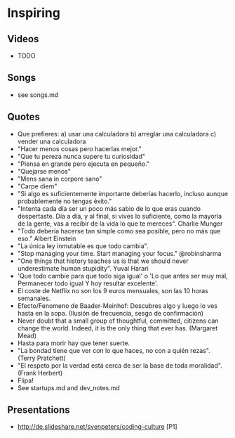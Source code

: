 Inspiring
=========



Videos
------
 * TODO

Songs
-----
 * see songs.md

Quotes
-------
 * Que prefieres: a) usar una calculadora b) arreglar una calculadora c) vender una calculadora
 * "Hacer menos cosas pero hacerlas mejor."
 * "Que tu pereza nunca supere tu curiosidad"
 * "Piensa en grande pero ejecuta en pequeño."
 * "Quejarse menos"
 * "Mens sana in corpore sano"
 * "Carpe diem"
 * "Si algo es suficientemente importante deberías hacerlo, incluso aunque probablemente no tengas éxito."
 * "Intenta cada día ser un poco más sabio de lo que eras cuando despertaste. Día a día, y al final, si vives lo suficiente, como la mayoría de la gente, vas a recibir de la vida lo que te mereces". Charlie Munger
 * "Todo debería hacerse tan simple como sea posible, pero no más que eso." Albert Einstein
 * "La única ley inmutable es que todo cambia".
 * "Stop managing your time. Start managing your focus." @robinsharma
 * "One things that history teaches us is that we should never underestimate human stupidity". Yuval Harari
 * 'Que todo cambie para que todo siga igual' o 'Lo que antes ser muy mal, Permanecer todo igual Y hoy resultar excelente'.
 * El coste de Netflix no son los 9 euros mensuales, son las 10 horas semanales.
 * Efecto/Fenomeno de Baader-Meinhof: Descubres algo y luego lo ves hasta en la sopa. (Ilusión de frecuencia, sesgo de confirmación)
 * Never doubt that a small group of thoughtful, committed, citizens can change the world. Indeed, it is the only thing that ever has. (Margaret Mead) 
 * Hasta para morir hay que tener suerte.
 * "La bondad tiene que ver con lo que haces, no con a quién rezas". (Terry Pratchett)
 * "El respeto por la verdad está cerca de ser la base de toda moralidad". (Frank Herbert)
 * Flipa!
 * See startups.md and dev_notes.md

Presentations
-------------

* http://de.slideshare.net/svenpeters/coding-culture [P1]
